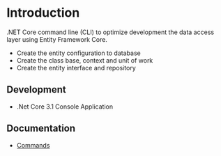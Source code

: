 # Introduction

.NET Core command line (CLI) to optimize development the data access layer using Entity Framework Core.

* Create the entity configuration to database
* Create the class base, context and unit of work
* Create the entity interface and repository

## Development

* .Net Core 3.1 Console Application

## Documentation

* [Commands](/docs/Commands.md)
